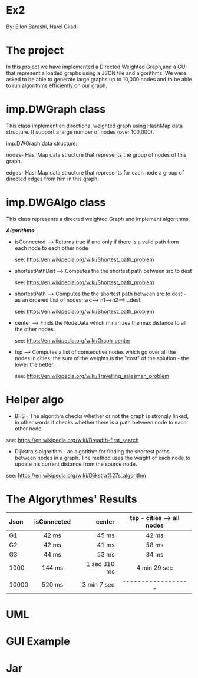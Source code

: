 # Ex2

By: Eilon Barashi, Harel Giladi

# The project

In this project we have implemented a Directed Weighted Graph,and a GUI that represent a loaded graphs using a JSON file and algorithms. 
We were asked to be able to generate large graphs up to 10,000 nodes and  to be able to run algorithms efficiently on our graph.

# imp.DWGraph class 
This class implement an directional weighted graph using HashMap data structure. 
It support a large number of nodes (over 100,000). 

imp.DWGraph data structure:

nodes- HashMap data structure that represents the group of nodes of this graph.

edges- HashMap data structure that represents for each node a group of directed edges from him in this graph.

# imp.DWGAlgo class 
This class represents a directed weighted Graph and implement algorithms.

**_Algorithms_:**


* isConnected --> Returns true if and only if  there is a valid path from each node to each other node

  see: https://en.wikipedia.org/wiki/Shortest_path_problem

* shortestPathDist --> Computes the the shortest path between src to dest 

  see: https://en.wikipedia.org/wiki/Shortest_path_problem
  
* shortestPath --> Computes the the shortest path between src to dest - as an ordered List of nodes: src--> n1-->n2-->...dest
  
  see: https://en.wikipedia.org/wiki/Shortest_path_problem
  
* center --> Finds the NodeData which minimizes the max distance to all the other nodes.
  
  see: https://en.wikipedia.org/wiki/Graph_center 
  
* tsp --> Computes a list of consecutive nodes which go over all the nodes in cities. the sum of the weights is the "cost" of the solution - the lower the better.
 
  see: https://en.wikipedia.org/wiki/Travelling_salesman_problem

 # Helper algo
+ BFS - The algorithm checks whether or not the graph is strongly linked, in other words it checks whether there is a path between node to each other node. 

see: https://en.wikipedia.org/wiki/Breadth-first_search

+ Dijkstra's algorithm - an algorithm for finding the shortest paths between nodes in a graph. The method uses the weight of each node to update his current distance from the source node.

see: https://en.wikipedia.org/wiki/Dijkstra%27s_algorithm

# The Algorythmes' Results 


| Json         | isConnected    | center        | tsp - cities --> all nodes       |
| :---         |     :---:      |          ---: |       :---:                      |
| G1           | 42 ms          | 45 ms         |  42 ms                           |
| G2           | 42 ms          | 41 ms         |  58 ms                           |
| G3           | 44 ms          | 53 ms         |  84 ms                           |
| 1000         | 144 ms         | 1 sec 310 ms  |  4 min 29 sec                    |
| 10000        | 520 ms         | 3 min 7 sec   |    ------------------            |


# UML


# GUI Example



# Jar
